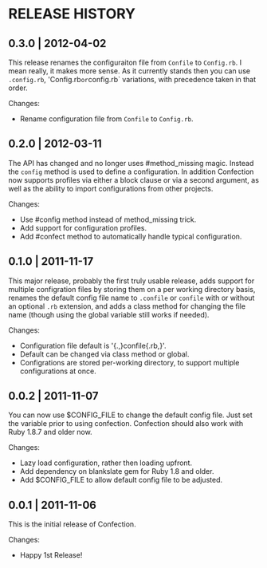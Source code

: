 # RELEASE HISTORY

## 0.3.0 | 2012-04-02

This release renames the configuraiton file from `Confile`
to `Config.rb`. I mean really, it makes more sense. As it currently
stands then you can use `.config.rb`, 'Config.rb` or `config.rb`
variations, with precedence taken in that order.

Changes:

* Rename configuration file from `Confile` to `Config.rb`.


## 0.2.0 | 2012-03-11

The API has changed and no longer uses #method_missing magic.
Instead the `config` method is used to define a configuration.
In addition Confection now supports profiles via either a
block clause or via a second argument, as well as the ability
to import configurations from other projects.

Changes:

* Use #config method instead of method_missing trick.
* Add support for configuration profiles.
* Add #confect method to automatically handle typical configuration.


## 0.1.0 | 2011-11-17

This major release, probably the first truly usable release,
adds support for multiple configration files by storing them
on a per working directory basis, renames the default config
file name to `.confile` or `confile` with or without an optional
`.rb` extension, and adds a class method for changing the file
name (though using the global variable still works if needed).

Changes:

* Configuration file default is '{.,}confile{.rb,}'.
* Default can be changed via class method or global.
* Configrations are stored per-working directory, to
  support multiple configurations at once.


## 0.0.2 | 2011-11-07

You can now use $CONFIG_FILE to change the default config file.
Just set the variable prior to using confection. Confection
should also work with Ruby 1.8.7 and older now.

Changes:

* Lazy load configuration, rather then loading upfront.
* Add dependency on blankslate gem for Ruby 1.8 and older.
* Add $CONFIG_FILE to allow default config file to be adjusted.


## 0.0.1 | 2011-11-06

This is the initial release of Confection.

Changes:

* Happy 1st Release!

